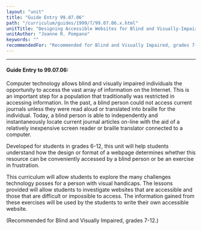 ```yaml
---
layout: "unit"
title: "Guide Entry 99.07.06"
path: "/curriculum/guides/1999/7/99.07.06.x.html"
unitTitle: "Designing Accessible Websites for Blind and Visually-Impaired"
unitAuthor: "Joanne R. Pompano"
keywords: ""
recommendedFor: "Recommended for Blind and Visually Impaired, grades 7-12."
---
```

<body>
<hr/>
 <h4>
  Guide Entry to 99.07.06:
 </h4>
 Computer technology allows blind and visually impaired individuals the opportunity to access the vast array of information on the Internet.  This is an important step for a population that traditionally was restricted in accessing information.  In the past, a blind person could not access current journals unless they were read aloud or translated into braille for the individual.  Today, a blind person is able to independently and instantaneously locate current journal articles on-line with the aid of a relatively inexpensive screen reader or braille translator connected to a computer.
 <p>
  Developed for students in grades 6-12, this unit will help students understand how the design or format of a webpage determines whether this resource can be conveniently accessed by a blind person or be an exercise in frustration.
 </p>
 <p>
  This curriculum will allow students to explore the many challenges technology posses for a person with visual handicaps.  The  lessons provided will allow students to investigate websites that are accessible and those that are difficult or impossible to access.  The information gained from these exercises will be used by the students to write their own accessible website.
 </p>
 <p>
  (Recommended for Blind and Visually Impaired, grades 7-12.)
 </p>


</body>